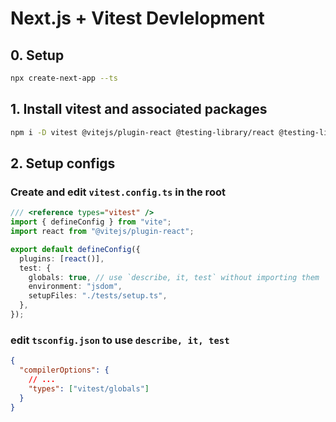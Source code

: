 # Next.js + Vitest Devlelopment

## 0. Setup

```sh
npx create-next-app --ts
```

## 1. Install vitest and associated packages

```sh
npm i -D vitest @vitejs/plugin-react @testing-library/react @testing-library/user-event jsdom
```

## 2. Setup configs

### Create and edit `vitest.config.ts` in the root

```ts
/// <reference types="vitest" />
import { defineConfig } from "vite";
import react from "@vitejs/plugin-react";

export default defineConfig({
  plugins: [react()],
  test: {
    globals: true, // use `describe, it, test` without importing them
    environment: "jsdom",
    setupFiles: "./tests/setup.ts",
  },
});
```

### edit `tsconfig.json` to use `describe, it, test`

```json
{
  "compilerOptions": {
    // ...
    "types": ["vitest/globals"]
  }
}
```
